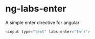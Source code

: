 ng-labs-enter
=============

A simple enter directive for angular

``` js
<input type="text" labs-enter="fn()">
```
